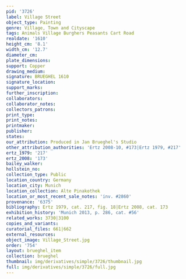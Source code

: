 ```yaml
---
pid: '3726'
label: Village Street
object_type: Painting
genre: Village, Town and Cityscape
tags: Animals Village Burghers Peasants Cart Road
realdate: '1610'
height_cm: '8.1'
width_cm: '12.7'
diameter_cm: 
plate_dimensions: 
support: Copper
drawing_medium: 
signature: BRUEGHEL 1610
signature_location: 
support_marks: 
further_inscription: 
collaborators: 
collaborator_notes: 
collectors_patrons: 
print_type: 
print_notes: 
printmaker: 
publisher: 
states: 
our_attribution: Produced in Jan Brueghel's Studio
other_attribution_authorities: 'Ertz 2008-10, #173|Ertz 1979, #217'
ertz_1979: '217'
ertz_2008: '173'
bailey_walker: 
hollstein_no: 
collection_type: Public
location_country: Germany
location_city: Munich
location_collection: Alte Pinakothek
location_or_most_recent_sale_notes: 'inv. #2860'
provenance: '6375'
bibliography: Ertz 1979, cat. 217, fig. 18|Ertz 2008, cat. 173
exhibition_history: 'Munich 2013, p. 286, cat. #56'
related_works: 3730|3100
copies_and_variants: 
curatorial_files: 661|662
external_resources: 
object_image: Village_Street.jpg
order: '754'
layout: brueghel_item
collection: brueghel
thumbnail: img/derivatives/simple/3726/thumbnail.jpg
full: img/derivatives/simple/3726/full.jpg
---
```

